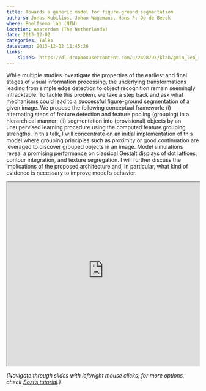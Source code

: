 ```yaml
---
title: Towards a generic model for figure-ground segmentation
authors: Jonas Kubilius, Johan Wagemans, Hans P. Op de Beeck
where: Roelfsema lab (NIN)
location: Amsterdam (The Netherlands)
date: 2013-12-02
categories: Talks
datestamp: 2013-12-02 11:45:26
links:
    slides: https://dl.dropboxusercontent.com/u/2498793/klab/gmin_lep_retreat_2014.svg
---
```


While multiple studies investigate the properties of the earliest and final stages of visual information processing, the underlying transformations leading from simple edge detection to object recognition remain seemingly intracktable. To tackle this problem, we take a step back and ask what mechanisms could lead to a successful figure-ground segmentation of a given image. We propose the following conceptual framework: (i) alternating steps of feature detection and feature pooling (grouping) in a hierarchical manner; (ii) segmentation into (provisional) objects by an unsupervised learning procedure using the computed feature grouping strengths. In this talk, I will concentrate on an initial implementation of this model where grouping principles such as proximity or good continuation are leveraged to discover grouped objects in an image. Model simulations reveal a promising performance on classical Gestalt displays of dot lattices, contour integration, and texture segregation. I will further discuss the implications of the proposed architecture and, in particular, what kind of evidence is necessary to improve model’s behavior.

<iframe src="https://dl.dropboxusercontent.com/u/2498793/2013\_gmin\_nin.svg" width="100%" height="480"></iframe>

*(Navigate through slides with left/right mouse clicks; for more options, check [Sozi’s tutorial](http://sozi.baierouge.fr/pages/40-play.html).)*
